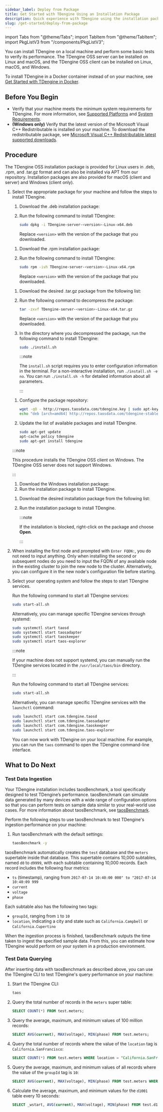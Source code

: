 ```yaml
---
sidebar_label: Deploy from Package
title: Get Started with TDengine Using an Installation Package
description: Quick experience with TDengine using the installation package
slug: /get-started/deploy-from-package
---
```


import Tabs from "@theme/Tabs";
import TabItem from "@theme/TabItem";
import PkgListV3 from "/components/PkgListV3";

You can install TDengine on a local machine and perform some basic tests to verify its performance. The TDengine OSS server can be installed on Linux and macOS, and the TDengine OSS client can be installed on Linux, macOS, and Windows.

To install TDengine in a Docker container instead of on your machine, see [Get Started with TDengine in Docker](../deploy-in-docker/).

## Before You Begin

- Verify that your machine meets the minimum system requirements for TDengine. For more information, see [Supported Platforms](../../tdengine-reference/supported-platforms/) and [System Requirements](../../operations-and-maintenance/system-requirements/).
- **(Windows only)** Verify that the latest version of the Microsoft Visual C++ Redistributable is installed on your machine. To download the redistributable package, see [Microsoft Visual C++ Redistributable latest supported downloads](https://learn.microsoft.com/en-us/cpp/windows/latest-supported-vc-redist?view=msvc-170).

## Procedure

The TDengine OSS installation package is provided for Linux users in .deb, .rpm, and .tar.gz format and can also be installed via APT from our repository. Installation packages are also provided for macOS (client and server) and Windows (client only).

1. Select the appropriate package for your machine and follow the steps to install TDengine.

   <Tabs>
   <TabItem label=".deb" value="debinst">

   1. Download the .deb installation package:
      <PkgListV3 type={6}/>
   2. Run the following command to install TDengine:

      ```bash
      sudo dpkg -i TDengine-server-<version>-Linux-x64.deb
      ```

      Replace `<version>` with the version of the package that you downloaded.

   </TabItem>

   <TabItem label=".rpm" value="rpminst">

   1. Download the .rpm installation package:
      <PkgListV3 type={5}/>
   2. Run the following command to install TDengine:

      ```bash
      sudo rpm -ivh TDengine-server-<version>-Linux-x64.rpm
      ```
   
      Replace `<version>` with the version of the package that you downloaded.

   </TabItem>

   <TabItem label=".tar.gz" value="tarinst">

   1. Download the desired .tar.gz package from the following list:
      <PkgListV3 type={0}/>
   2. Run the following command to decompress the package:

      ```bash
      tar -zxvf TDengine-server-<version>-Linux-x64.tar.gz
      ```
   
      Replace `<version>` with the version of the package that you downloaded.
   3. In the directory where you decompressed the package, run the following command to install TDengine:

      ```bash
      sudo ./install.sh
      ```

      :::note
   
      The `install.sh` script requires you to enter configuration information in the terminal. For a non-interactive installation, run `./install.sh -e no`. You can run `./install.sh -h` for detailed information about all parameters.
      
      :::

   </TabItem>

   <TabItem label="APT" value="apt-get">

   1. Configure the package repository:

      ```bash
      wget -qO - http://repos.taosdata.com/tdengine.key | sudo apt-key add -
      echo "deb [arch=amd64] http://repos.taosdata.com/tdengine-stable stable main" | sudo tee /etc/apt/sources.list.d/tdengine-stable.list
      ```

   2. Update the list of available packages and install TDengine.

      ```bash
      sudo apt-get update
      apt-cache policy tdengine
      sudo apt-get install tdengine
      ```

   </TabItem>

   <TabItem label="Windows" value="windows">

   :::note

   This procedure installs the TDengine OSS client on Windows. The TDengine OSS server does not support Windows.

   :::

   1. Download the Windows installation package:
      <PkgListV3 type={3}/>
   2. Run the installation package to install TDengine.

   </TabItem>

   <TabItem label="macOS" value="macos">

   1. Download the desired installation package from the following list:
      <PkgListV3 type={7}/>
   2. Run the installation package to install TDengine.

      :::note
   
      If the installation is blocked, right-click on the package and choose **Open**.
   
      :::

   </TabItem>
   </Tabs>

2. When installing the first node and prompted with `Enter FQDN:`, you do not need to input anything. Only when installing the second or subsequent nodes do you need to input the FQDN of any available node in the existing cluster to join the new node to the cluster. Alternatively, you can configure it in the new node's configuration file before starting.

3. Select your operating system and follow the steps to start TDengine services.

   <Tabs>
   <TabItem label="Linux" value="linux">

   Run the following command to start all TDengine services:

   ```bash
   sudo start-all.sh 
   ```
   
   Alternatively, you can manage specific TDengine services through systemd:
   
   ```bash
   sudo systemctl start taosd
   sudo systemctl start taosadapter
   sudo systemctl start taoskeeper
   sudo systemctl start taos-explorer
   ```

   :::note

   If your machine does not support systemd, you can manually run the TDengine services located in the `/usr/local/taos/bin` directory.

   :::

   </TabItem>

   <TabItem label="macOS" value="macos">
   
   Run the following command to start all TDengine services:

   ```bash
   sudo start-all.sh
   ```

   Alternatively, you can manage specific TDengine services with the `launchctl` command:

   ```bash
   sudo launchctl start com.tdengine.taosd
   sudo launchctl start com.tdengine.taosadapter
   sudo launchctl start com.tdengine.taoskeeper
   sudo launchctl start com.tdengine.taos-explorer
   ```

   </TabItem>
   </Tabs>
   
   You can now work with TDengine on your local machine. For example, you can run the `taos` command to open the TDengine command-line interface.

## What to Do Next

### Test Data Ingestion

Your TDengine installation includes taosBenchmark, a tool specifically designed to test TDengine’s performance. taosBenchmark can simulate data generated by many devices with a wide range of configuration options so that you can perform tests on sample data similar to your real-world use cases. For more information about taosBenchmark, see [taosBenchmark](../../tdengine-reference/tools/taosbenchmark/).

Perform the following steps to use taosBenchmark to test TDengine's ingestion performance on your machine:

1. Run taosBenchmark with the default settings:

   ```bash
   taosBenchmark -y
   ```

taosBenchmark automatically creates the `test` database and the `meters` supertable inside that database. This supertable contains 10,000 subtables, named `d0` to `d9999`, with each subtable containing 10,000 records. Each record includes the following four metrics:

- `ts` (timestamp), ranging from `2017-07-14 10:40:00 000" to "2017-07-14 10:40:09 999`
- `current`
- `voltage`
- `phase`

Each subtable also has the following two tags:

- `groupId`, ranging from `1` to `10`
- `location`, indicating a city and state such as `California.Campbell` or `California.Cupertino`

When the ingestion process is finished, taosBenchmark outputs the time taken to ingest the specified sample data. From this, you can estimate how TDengine would perform on your system in a production environment.

### Test Data Querying

After inserting data with taosBenchmark as described above, you can use the TDengine CLI to test TDengine's query performance on your machine:

1. Start the TDengine CLI:

   ```bash
   taos
   ```

2. Query the total number of records in the `meters` super table:

   ```sql
   SELECT COUNT(*) FROM test.meters;
   ```

3. Query the average, maximum, and minimum values of 100 million records:

   ```sql
   SELECT AVG(current), MAX(voltage), MIN(phase) FROM test.meters;
   ```

4. Query the total number of records where the value of the `location` tag is `California.SanFrancisco`:

   ```sql
   SELECT COUNT(*) FROM test.meters WHERE location = "California.SanFrancisco";
   ```

5. Query the average, maximum, and minimum values of all records where the value of the `groupId` tag is `10`:

   ```sql
   SELECT AVG(current), MAX(voltage), MIN(phase) FROM test.meters WHERE groupId = 10;
   ```

6. Calculate the average, maximum, and minimum values for the `d1001` table every 10 seconds:

   ```sql
   SELECT _wstart, AVG(current), MAX(voltage), MIN(phase) FROM test.d1001 INTERVAL(10s);
   ```
